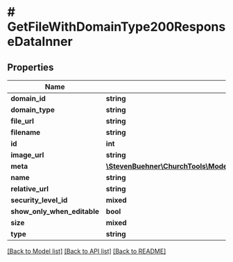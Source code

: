 # # GetFileWithDomainType200ResponseDataInner

## Properties

Name | Type | Description | Notes
------------ | ------------- | ------------- | -------------
**domain_id** | **string** |  | [optional]
**domain_type** | **string** |  | [optional]
**file_url** | **string** |  | [optional]
**filename** | **string** |  | [optional]
**id** | **int** |  | [optional]
**image_url** | **string** |  | [optional]
**meta** | [**\StevenBuehner\ChurchTools\Model\GetFileWithDomainType200ResponseDataInnerMeta**](GetFileWithDomainType200ResponseDataInnerMeta.md) |  | [optional]
**name** | **string** |  | [optional]
**relative_url** | **string** |  | [optional]
**security_level_id** | **mixed** |  | [optional]
**show_only_when_editable** | **bool** |  | [optional]
**size** | **mixed** |  | [optional]
**type** | **string** |  | [optional]

[[Back to Model list]](../../README.md#models) [[Back to API list]](../../README.md#endpoints) [[Back to README]](../../README.md)
